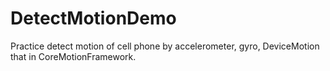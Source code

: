 DetectMotionDemo
================
Practice detect motion of cell phone by accelerometer, gyro, DeviceMotion that in CoreMotionFramework.
